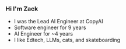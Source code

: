 ### Hi I'm Zack

- I was the Lead AI Engineer at CopyAI
- Software engineer for 9 years
- AI Engineer for ~4 years
- I like Edtech, LLMs, cats, and skateboarding
